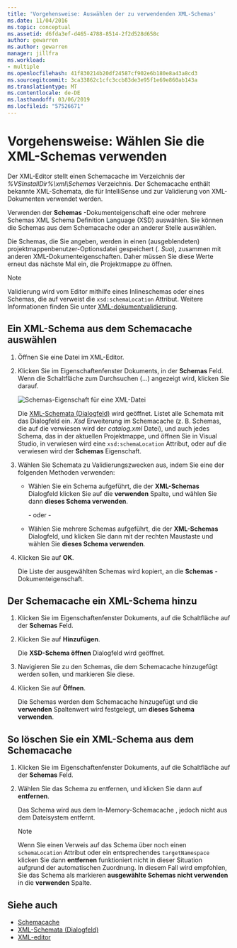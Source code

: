 ```yaml
---
title: 'Vorgehensweise: Auswählen der zu verwendenden XML-Schemas'
ms.date: 11/04/2016
ms.topic: conceptual
ms.assetid: d6fda3ef-d465-4788-8514-2f2d528d658c
author: gewarren
ms.author: gewarren
manager: jillfra
ms.workload:
- multiple
ms.openlocfilehash: 41f830214b20df24587cf902e6b180e8a43a8cd3
ms.sourcegitcommit: 3ca33862c1cfc3ccb83de3e95f1e69e860ab143a
ms.translationtype: MT
ms.contentlocale: de-DE
ms.lasthandoff: 03/06/2019
ms.locfileid: "57526671"
---
```

# <a name="how-to-select-the-xml-schemas-to-use"></a>Vorgehensweise: Wählen Sie die XML-Schemas verwenden

Der XML-Editor stellt einen Schemacache im Verzeichnis der *%VSInstallDir%\xml\Schemas* Verzeichnis. Der Schemacache enthält bekannte XML-Schemata, die für IntelliSense und zur Validierung von XML-Dokumenten verwendet werden.

Verwenden der **Schemas** -Dokumenteigenschaft eine oder mehrere Schemas XML Schema Definition Language (XSD) auswählen. Sie können die Schemas aus dem Schemacache oder an anderer Stelle auswählen.

Die Schemas, die Sie angeben, werden in einen (ausgeblendeten) projektmappenbenutzer-Optionsdatei gespeichert (. *Suo*), zusammen mit anderen XML-Dokumenteigenschaften. Daher müssen Sie diese Werte erneut das nächste Mal ein, die Projektmappe zu öffnen.

> [!NOTE]
> Validierung wird vom Editor mithilfe eines Inlineschemas oder eines Schemas, die auf verweist die `xsd:schemaLocation` Attribut. Weitere Informationen finden Sie unter [XML-dokumentvalidierung](../xml-tools/xml-document-validation.md).

## <a name="to-select-an-xml-schema-from-the-schema-cache"></a>Ein XML-Schema aus dem Schemacache auswählen

1. Öffnen Sie eine Datei im XML-Editor.

2. Klicken Sie im Eigenschaftenfenster Dokuments, in der **Schemas** Feld. Wenn die Schaltfläche zum Durchsuchen (...) angezeigt wird, klicken Sie darauf.

   ![Schemas-Eigenschaft für eine XML-Datei](media/properties-schemas.png)

   Die [XML-Schemata (Dialogfeld)](xml-schemas-dialog-box.md) wird geöffnet. Listet alle Schemata mit das Dialogfeld ein. *Xsd* Erweiterung im Schemacache (z. B. Schemas, die auf die verwiesen wird der *catalog.xml* Datei), und auch jedes Schema, das in der aktuellen Projektmappe, und öffnen Sie in Visual Studio, in verwiesen wird eine `xsd:schemaLocation` Attribut, oder auf die verwiesen wird der **Schemas** Eigenschaft.

3. Wählen Sie Schemata zu Validierungszwecken aus, indem Sie eine der folgenden Methoden verwenden:

   - Wählen Sie ein Schema aufgeführt, die der **XML-Schemas** Dialogfeld klicken Sie auf die **verwenden** Spalte, und wählen Sie dann **dieses Schema verwenden**.

     - oder - 

   - Wählen Sie mehrere Schemas aufgeführt, die der **XML-Schemas** Dialogfeld, und klicken Sie dann mit der rechten Maustaste und wählen Sie **dieses Schema verwenden**.

4. Klicken Sie auf **OK**.

   Die Liste der ausgewählten Schemas wird kopiert, an die **Schemas** -Dokumenteigenschaft.

## <a name="to-add-an-xml-schema-to-the-schema-cache"></a>Der Schemacache ein XML-Schema hinzu

1. Klicken Sie im Eigenschaftenfenster Dokuments, auf die Schaltfläche auf der **Schemas** Feld.

2. Klicken Sie auf **Hinzufügen**.

   Die **XSD-Schema öffnen** Dialogfeld wird geöffnet.

3. Navigieren Sie zu den Schemas, die dem Schemacache hinzugefügt werden sollen, und markieren Sie diese.

4. Klicken Sie auf **Öffnen**.

   Die Schemas werden dem Schemacache hinzugefügt und die **verwenden** Spaltenwert wird festgelegt, um **dieses Schema verwenden**.

## <a name="to-delete-an-xml-schema-from-the-schema-cache"></a>So löschen Sie ein XML-Schema aus dem Schemacache

1. Klicken Sie im Eigenschaftenfenster Dokuments, auf die Schaltfläche auf der **Schemas** Feld.

2. Wählen Sie das Schema zu entfernen, und klicken Sie dann auf **entfernen**.

   Das Schema wird aus dem In-Memory-Schemacache , jedoch nicht aus dem Dateisystem entfernt.

   > [!NOTE]
   > Wenn Sie einen Verweis auf das Schema über noch einen `schemaLocation` Attribut oder ein entsprechendes `targetNamespace` klicken Sie dann **entfernen** funktioniert nicht in dieser Situation aufgrund der automatischen Zuordnung. In diesem Fall wird empfohlen, Sie das Schema als markieren **ausgewählte Schemas nicht verwenden** in die **verwenden** Spalte.

## <a name="see-also"></a>Siehe auch

- [Schemacache](../xml-tools/schema-cache.md)
- [XML-Schemata (Dialogfeld)](../xml-tools/xml-schemas-dialog-box.md)
- [XML-editor](../xml-tools/xml-editor.md)